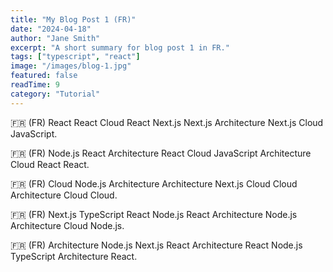 ```yaml
---
title: "My Blog Post 1 (FR)"
date: "2024-04-18"
author: "Jane Smith"
excerpt: "A short summary for blog post 1 in FR."
tags: ["typescript", "react"]
image: "/images/blog-1.jpg"
featured: false
readTime: 9
category: "Tutorial"
---
```


🇫🇷 (FR) React React Cloud React Next.js Next.js Architecture Next.js Cloud JavaScript.

🇫🇷 (FR) Node.js React Architecture React Cloud JavaScript Architecture Cloud React React.

🇫🇷 (FR) Cloud Node.js Architecture Architecture Next.js Cloud Cloud Architecture Cloud Cloud.

🇫🇷 (FR) Next.js TypeScript React Node.js React Architecture Node.js Architecture Cloud Node.js.

🇫🇷 (FR) Architecture Node.js Next.js React Architecture React Node.js TypeScript Architecture React.
